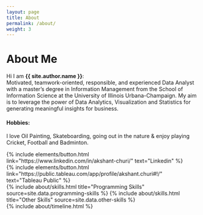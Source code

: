 ```yaml
---
layout: page
title: About
permalink: /about/
weight: 3
---
```


# **About Me**

Hi I am **{{ site.author.name }}**:<br>
Motivated, teamwork-oriented, responsible, and experienced Data Analyst with a master’s degree in Information Management from the School of Information Science at the University of Illinois Urbana-Champaign. My aim is to leverage the power of Data Analytics, Visualization and Statistics for generating meaningful insights for business.

#### Hobbies: 
I love Oil Painting, Skateboarding, going out in the nature & enjoy playing Cricket, Football and Badminton.

<div class="left">
{% include elements/button.html link="https://www.linkedin.com/in/akshant-churi/" text="Linkedin" %}
</div>

<div class="right">
{% include elements/button.html link="https://public.tableau.com/app/profile/akshant.churi#!/" text="Tableau Public" %}
</div>

<div class="row">
{% include about/skills.html title="Programming Skills" source=site.data.programming-skills %}
{% include about/skills.html title="Other Skills" source=site.data.other-skills %}
</div>

<div class="row">
{% include about/timeline.html %}
</div>

